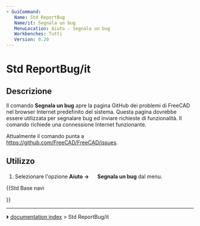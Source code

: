 ```yaml
---
- GuiCommand:
   Name: Std ReportBug
   Name/it: Segnala un bug
   MenuLocation: Aiuto - Segnala un bug
   Workbenches: Tutti
   Version: 0.20
---
```


# Std ReportBug/it



## Descrizione

Il comando **Segnala un bug** apre la pagina GitHub dei problemi di FreeCAD nel browser Internet predefinito del sistema. Questa pagina dovrebbe essere utilizzata per segnalare bug ed inviare richieste di funzionalità. Il comando richiede una connessione Internet funzionante.

Attualmente il comando punta a [<https://github.com/FreeCAD/FreeCAD/issues>](https://github.com/FreeCAD/FreeCAD/issues).



## Utilizzo

1.  Selezionare l\'opzione **Aiuto → <img src="images/Std_ReportBug.svg" width=16px> Segnala un bug** dal menu.





{{Std Base navi

}}



---
⏵ [documentation index](../README.md) > Std ReportBug/it
